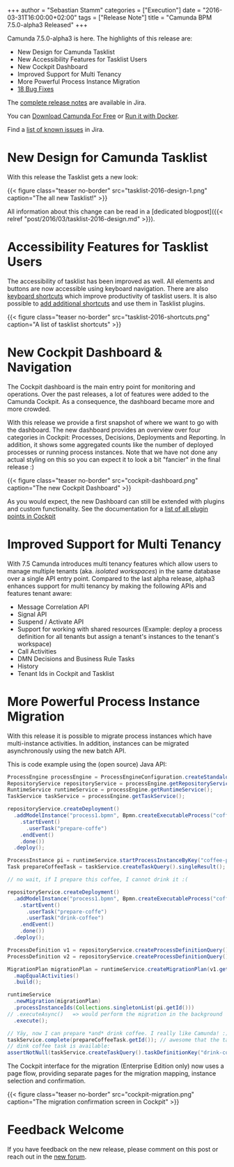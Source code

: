 +++
author = "Sebastian Stamm"
categories = ["Execution"]
date = "2016-03-31T16:00:00+02:00"
tags = ["Release Note"]
title = "Camunda BPM 7.5.0-alpha3 Released"
+++


<!-- TODO:
  - number of bugfixes and link
  - link to complete release notes
  - check if the list of plugin points in the docs is correct
  - check if the link to the tasklist accessibility section works
  - write chapter about news for multi tenancy
-->

Camunda 7.5.0-alpha3 is here. The highlights of this release are:

* New Design for Camunda Tasklist
* New Accessibility Features for Tasklist Users
* New Cockpit Dashboard
* Improved Support for Multi Tenancy
* More Powerful Process Instance Migration
* [18 Bug Fixes](https://app.camunda.com/jira/issues/?jql=issuetype%20%3D%20%22Bug%20Report%22%20AND%20fixVersion%20%3D%207.5.0-alpha3)

The [complete release notes](https://app.camunda.com/jira/secure/ReleaseNote.jspa?projectId=10230&version=14390) are available in Jira.

You can [Download Camunda For Free](https://camunda.org/download/)
or [Run it with Docker](https://hub.docker.com/r/camunda/camunda-bpm-platform/).

Find a [list of known issues](https://app.camunda.com/jira/issues/?jql=project%20%3D%20%22camunda%20BPM%22%20and%20affectedVersion%20%3D%207.5.0-alpha3) in Jira.

<!--more-->

# New Design for Camunda Tasklist

With this release the Tasklist gets a new look:

{{< figure class="teaser no-border" src="tasklist-2016-design-1.png" caption="The all new Tasklist!" >}}

All information about this change can be read in a [dedicated blogpost]({{< relref "post/2016/03/tasklist-2016-design.md" >}}).

# Accessibility Features for Tasklist Users

<!-- TODO: The screenshot needs to be part of the blog sources and must not be loaded from the docs -->

The accessibility of tasklist has been improved as well. All elements and buttons are now accessible using keyboard navigation. There are also [keyboard shortcuts](https://docs.camunda.org/manual/latest/webapps/tasklist/accessibility/#keyboard-shortcuts) which improve productivity of tasklist users. It is also possible to [add additional shortcuts](https://docs.camunda.org/manual/latest/webapps/tasklist/configuration/#shortcuts) and use them in Tasklist plugins.

{{< figure class="teaser no-border" src="tasklist-2016-shortcuts.png" caption="A list of tasklist shortcuts" >}}

# New Cockpit Dashboard & Navigation

The Cockpit dashboard is the main entry point for monitoring and operations. Over the past releases, a lot of features were added to the Camunda Cockpit. As a consequence, the dashboard became more and more crowded.

With this release we provide a first snapshot of where we want to go with the dashboard. The new dashboard provides an overview over four categories in Cockpit: Processes, Decisions, Deployments and Reporting. In addition, it shows some aggregated counts like the number of deployed  processes or running process instances. Note that we have not done any actual styling on this so you can expect it to look a bit "fancier" in the final release :)

{{< figure class="teaser no-border" src="cockpit-dashboard.png" caption="The new Cockpit Dashboard" >}}

As you would expect, the new Dashboard can still be extended with plugins and custom functionality. See the documentation for a [list of all plugin points in Cockpit](https://docs.camunda.org/manual/latest/webapps/cockpit/extend/plugins/#plugin-points)


# Improved Support for Multi Tenancy

With 7.5 Camunda introduces multi tenancy features which allow users to manage multiple tenants (aka. *isolated workspaces*) in the same database over a single API entry point. Compared to the last alpha release, alpha3 enhances support for multi tenancy by making the following APIs and features tenant aware:

* Message Correlation API
* Signal API
* Suspend / Activate API
* Support for working with shared resources (Example: deploy a process definition for all tenants but assign a tenant's instances to the tenant's workspace)
* Call Activities
* DMN Decisions and Business Rule Tasks
* History
* Tenant Ids in Cockpit and Tasklist

# More Powerful Process Instance Migration

<!-- TODO: we should add another screenshot with the first page -->

With this release it is possible to migrate process instances which have multi-instance activities. In addition, instances can be migrated asynchronously using the new batch API.

This is code example using the (open source) Java API:

```java
ProcessEngine processEngine = ProcessEngineConfiguration.createStandaloneInMemProcessEngineConfiguration().buildProcessEngine();
RepositoryService repositoryService = processEngine.getRepositoryService();
RuntimeService runtimeService = processEngine.getRuntimeService();
TaskService taskService = processEngine.getTaskService();

repositoryService.createDeployment()
  .addModelInstance("process1.bpmn", Bpmn.createExecutableProcess("coffee-process")
    .startEvent()
      .userTask("prepare-coffe")
    .endEvent()
    .done())
  .deploy();

ProcessInstance pi = runtimeService.startProcessInstanceByKey("coffee-process");
Task prepareCoffeeTask = taskService.createTaskQuery().singleResult();

// no wait, if I prepare this coffee, I cannot drink it :(

repositoryService.createDeployment()
  .addModelInstance("process1.bpmn", Bpmn.createExecutableProcess("coffee-process")
    .startEvent()
      .userTask("prepare-coffe")
      .userTask("drink-coffee")
    .endEvent()
    .done())
  .deploy();

ProcessDefinition v1 = repositoryService.createProcessDefinitionQuery().processDefinitionVersion(1).singleResult();
ProcessDefinition v2 = repositoryService.createProcessDefinitionQuery().processDefinitionVersion(2).singleResult();

MigrationPlan migrationPlan = runtimeService.createMigrationPlan(v1.getId(), v2.getId())
  .mapEqualActivities()
  .build();

runtimeService
  .newMigration(migrationPlan)
  .processInstanceIds(Collections.singletonList(pi.getId()))
// .executeAsync()   => would perform the migration in the background
  .execute();

// Yäy, now I can prepare *and* drink coffee. I really like Camunda! :)
taskService.complete(prepareCoffeeTask.getId()); // awesome that the task has preserved id with migration :)
// dink coffee task is available:
assertNotNull(taskService.createTaskQuery().taskDefinitionKey("drink-coffe").singleResult());
```

The Cockpit interface for the migration (Enterprise Edition only) now uses a page flow, providing separate pages for the migration mapping, instance selection and confirmation.

{{< figure class="teaser no-border" src="cockpit-migration.png" caption="The migration confirmation screen in Cockpit" >}}

# Feedback Welcome

If you have feedback on the new release, please comment on this post or reach out in the [new forum](https://forum.camunda.org/).
